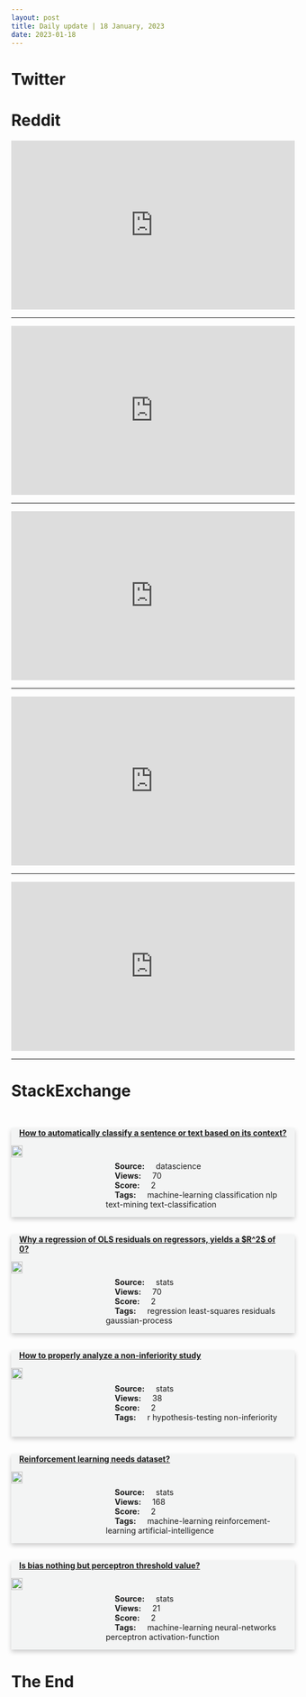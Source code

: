 ```yaml
---
layout: post
title: Daily update | 18 January, 2023
date: 2023-01-18
---
```


<script async src="https://platform.twitter.com/widgets.js" charset="utf-8"></script>


<script src='https://storage.ko-fi.com/cdn/scripts/overlay-widget.js'></script>
<script>
  kofiWidgetOverlay.draw('themldojo', {
    'type': 'floating-chat',
    'floating-chat.donateButton.text': 'Support me',
    'floating-chat.donateButton.background-color': '#f45d22',
    'floating-chat.donateButton.text-color': '#fff'
  });
</script>

# Twitter 

<blockquote class="twitter-tweet"><a href="https://twitter.com/1030/status/1615342312296534017"></a></blockquote>

<blockquote class="twitter-tweet"><a href="https://twitter.com/svpino/status/1615333133649600519"></a></blockquote>

<blockquote class="twitter-tweet"><a href="https://twitter.com/hvgoenka/status/1615277771592437760"></a></blockquote>

<blockquote class="twitter-tweet"><a href="https://twitter.com/ChrisStaud/status/1615265423443861507"></a></blockquote>

<blockquote class="twitter-tweet"><a href="https://twitter.com/anniekarni/status/1615403652352442371"></a></blockquote>

<blockquote class="twitter-tweet"><a href="https://twitter.com/OpenAI/status/1615160228366147585"></a></blockquote>

<blockquote class="twitter-tweet"><a href="https://twitter.com/karpathy/status/1615398117683388417"></a></blockquote>

<blockquote class="twitter-tweet"><a href="https://twitter.com/karpathy/status/1615400286293753856"></a></blockquote>

<blockquote class="twitter-tweet"><a href="https://twitter.com/karpathy/status/1615398120824909824"></a></blockquote>

<blockquote class="twitter-tweet"><a href="https://twitter.com/karpathy/status/1615398119138824193"></a></blockquote>

# Reddit 

<iframe id="reddit-embed" src="https://www.redditmedia.com/r/datascience/comments/10e9gh2/answer_this?ref_source=embed&amp;ref=share&amp;embed=true" sandbox="allow-scripts allow-same-origin allow-popups" style="border: none;" height="300" width="100%" scrolling="yes"></iframe>
<hr style="width:100%;text-align:left;margin-left:0">
<iframe id="reddit-embed" src="https://www.redditmedia.com/r/MachineLearning/comments/10ed388/n_getty_images_is_suing_the_creators_of_ai_art?ref_source=embed&amp;ref=share&amp;embed=true" sandbox="allow-scripts allow-same-origin allow-popups" style="border: none;" height="300" width="100%" scrolling="yes"></iframe>
<hr style="width:100%;text-align:left;margin-left:0">
<iframe id="reddit-embed" src="https://www.redditmedia.com/r/dataengineering/comments/10e5fus/job_search_for_data_engineering_in_stockholm_2yoe?ref_source=embed&amp;ref=share&amp;embed=true" sandbox="allow-scripts allow-same-origin allow-popups" style="border: none;" height="300" width="100%" scrolling="yes"></iframe>
<hr style="width:100%;text-align:left;margin-left:0">
<iframe id="reddit-embed" src="https://www.redditmedia.com/r/datascience/comments/10e9sek/didnt_think_it_was_possible_but_job_titles_are?ref_source=embed&amp;ref=share&amp;embed=true" sandbox="allow-scripts allow-same-origin allow-popups" style="border: none;" height="300" width="100%" scrolling="yes"></iframe>
<hr style="width:100%;text-align:left;margin-left:0">
<iframe id="reddit-embed" src="https://www.redditmedia.com/r/MachineLearning/comments/10e3rbq/p_featureimpact_a_python_package_for_estimating?ref_source=embed&amp;ref=share&amp;embed=true" sandbox="allow-scripts allow-same-origin allow-popups" style="border: none;" height="300" width="100%" scrolling="yes"></iframe>
<hr style="width:100%;text-align:left;margin-left:0">

<style>
.card {
box-shadow: 0 4px 8px 0 rgba(0,0,0,0.2);
transition: 0.3s;
width: 100%;
background-color: #F3F4F4;
}
p{
    margin-left:  3em;
    padding-top: 1em;
}
.part2{
    display: grid;
    grid-template-columns: 1fr 3fr;
}
h4{
    margin: 1em;
}

.card:hover {
box-shadow: 0 8px 16px 0 rgba(0,0,0,0.2);
}
b {
padding: 2px 16px;
}
</style>
  
# StackExchange 


  <br>
  <div class="card">
  <h4><a href='https://datascience.stackexchange.com/questions/117828/how-to-automatically-classify-a-sentence-or-text-based-on-its-context'>How to automatically classify a sentence or text based on its context?</a></h4> 
  <div class="part2">
      <img src="https://cdn.sstatic.net/Sites/datascience/Img/apple-touch-icon@2.png?v=1c36463984b3" alt="Img missing!" style="width:40%">
      <p><b>Source:</b> datascience<br><b>Views:</b> 70<br><b>Score:</b> 2<br><b>Tags:</b> <span class="badge badge-dark">machine-learning</span> <span class="badge badge-dark">classification</span> <span class="badge badge-dark">nlp</span> <span class="badge badge-dark">text-mining</span> <span class="badge badge-dark">text-classification</span></p> 
  </div>
  </div>
      
  <br>
  <div class="card">
  <h4><a href='https://stats.stackexchange.com/questions/602261/why-a-regression-of-ols-residuals-on-regressors-yields-a-r2-of-0'>Why a regression of OLS residuals on regressors, yields a $R^2$ of 0?</a></h4> 
  <div class="part2">
      <img src="https://cdn.sstatic.net/Sites/stats/Img/apple-touch-icon@2.png?v=344f57aa10cc" alt="Img missing!" style="width:40%">
      <p><b>Source:</b> stats<br><b>Views:</b> 70<br><b>Score:</b> 2<br><b>Tags:</b> <span class="badge badge-dark">regression</span> <span class="badge badge-dark">least-squares</span> <span class="badge badge-dark">residuals</span> <span class="badge badge-dark">gaussian-process</span></p> 
  </div>
  </div>
      
  <br>
  <div class="card">
  <h4><a href='https://stats.stackexchange.com/questions/602250/how-to-properly-analyze-a-non-inferiority-study'>How to properly analyze a non-inferiority study</a></h4> 
  <div class="part2">
      <img src="https://cdn.sstatic.net/Sites/stats/Img/apple-touch-icon@2.png?v=344f57aa10cc" alt="Img missing!" style="width:40%">
      <p><b>Source:</b> stats<br><b>Views:</b> 38<br><b>Score:</b> 2<br><b>Tags:</b> <span class="badge badge-dark">r</span> <span class="badge badge-dark">hypothesis-testing</span> <span class="badge badge-dark">non-inferiority</span></p> 
  </div>
  </div>
      
  <br>
  <div class="card">
  <h4><a href='https://stats.stackexchange.com/questions/602223/reinforcement-learning-needs-dataset'>Reinforcement learning needs dataset?</a></h4> 
  <div class="part2">
      <img src="https://cdn.sstatic.net/Sites/stats/Img/apple-touch-icon@2.png?v=344f57aa10cc" alt="Img missing!" style="width:40%">
      <p><b>Source:</b> stats<br><b>Views:</b> 168<br><b>Score:</b> 2<br><b>Tags:</b> <span class="badge badge-dark">machine-learning</span> <span class="badge badge-dark">reinforcement-learning</span> <span class="badge badge-dark">artificial-intelligence</span></p> 
  </div>
  </div>
      
  <br>
  <div class="card">
  <h4><a href='https://stats.stackexchange.com/questions/602200/is-bias-nothing-but-perceptron-threshold-value'>Is bias nothing but perceptron threshold value?</a></h4> 
  <div class="part2">
      <img src="https://cdn.sstatic.net/Sites/stats/Img/apple-touch-icon@2.png?v=344f57aa10cc" alt="Img missing!" style="width:40%">
      <p><b>Source:</b> stats<br><b>Views:</b> 21<br><b>Score:</b> 2<br><b>Tags:</b> <span class="badge badge-dark">machine-learning</span> <span class="badge badge-dark">neural-networks</span> <span class="badge badge-dark">perceptron</span> <span class="badge badge-dark">activation-function</span></p> 
  </div>
  </div>
      
# The End